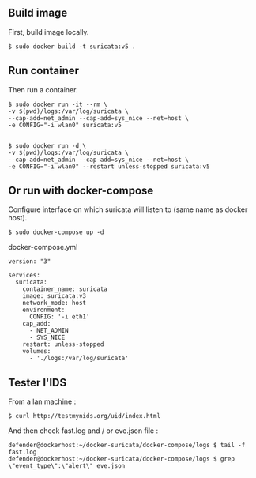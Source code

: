 ## Build image

First, build image locally.

```
$ sudo docker build -t suricata:v5 .
```

## Run container

Then run a container.

```
$ sudo docker run -it --rm \
-v $(pwd)/logs:/var/log/suricata \
--cap-add=net_admin --cap-add=sys_nice --net=host \
-e CONFIG="-i wlan0" suricata:v5


$ sudo docker run -d \
-v $(pwd)/logs:/var/log/suricata \
--cap-add=net_admin --cap-add=sys_nice --net=host \
-e CONFIG="-i wlan0" --restart unless-stopped suricata:v5
```

## Or run with docker-compose

Configure interface on which suricata will listen to (same name as docker host).

```
$ sudo docker-compose up -d
```

docker-compose.yml
```
version: "3"

services:
  suricata:
    container_name: suricata
    image: suricata:v3
    network_mode: host
    environment:
      CONFIG: '-i eth1'  
    cap_add:
      - NET_ADMIN
      - SYS_NICE
    restart: unless-stopped
    volumes:
      - './logs:/var/log/suricata'

```

## Tester l'IDS

From a lan machine :

```
$ curl http://testmynids.org/uid/index.html
```

And then check fast.log and / or eve.json file :

```
defender@dockerhost:~/docker-suricata/docker-compose/logs $ tail -f fast.log
defender@dockerhost:~/docker-suricata/docker-compose/logs $ grep \"event_type\":\"alert\" eve.json
```
